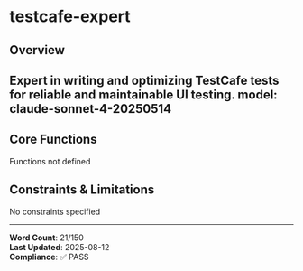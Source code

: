 # testcafe-expert

## Overview

Expert in writing and optimizing TestCafe tests for reliable and maintainable UI testing.
model: claude-sonnet-4-20250514
---

## Core Functions

Functions not defined

## Constraints & Limitations

No constraints specified



---
**Word Count**: 21/150  
**Last Updated**: 2025-08-12  
**Compliance**: ✅ PASS